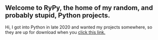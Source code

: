 ## Welcome to RyPy, the home of my random, and probably stupid, Python projects.
Hi, I got into Python in late 2020 and wanted my projects somewhere, so they are up for download when you <a href="github.com/MixxerGit/RyPy/archive/Python-Projects.zip" title="click this link.">click this link.</a>
